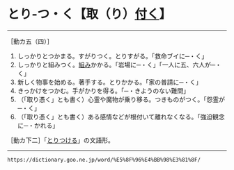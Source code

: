 # とり‐つ・く【取（り）[付く](つく（付く／▽附く／着く）)】
---------------------

［動カ五（四）］

1.  しっかりとつかまる。すがりつく。とりすがる。「救命ブイに─・く」
2.  しっかりと組みつく。[組み](くみ（組）)かかる。「岩場に─・く」「一人に五、六人が─・く」
3.  新しく物事を始める。著手する。とりかかる。「家の普請に─・く」
4.  きっかけをつかむ。手がかりを得る。「─・きようのない難問」
5.  （「取り憑く」とも書く）心霊や魔物が乗り移る。つきものがつく。「怨霊が─・く」
6.  （「取り憑く」とも書く）ある感情などが根付いて離れなくなる。「強迫観念に─・かれる」
    
［動カ下二］「[とりつける](https://dictionary.goo.ne.jp/word/%E5%8F%96%E4%BB%98%E3%81%91%E3%82%8B/#jn-161248)」の文語形。

---
`https://dictionary.goo.ne.jp/word/%E5%8F%96%E4%BB%98%E3%81%8F/`